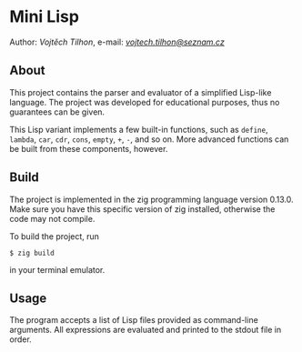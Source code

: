 # Mini Lisp

Author: *Vojtěch Tilhon*, e-mail: *vojtech.tilhon@seznam.cz*

## About

This project contains the parser and evaluator of a simplified Lisp-like language.
The project was developed for educational purposes, thus no guarantees can be given.

This Lisp variant implements a few built-in functions,
such as `define`, `lambda`, `car`, `cdr`, `cons`, `empty`, `+`, `-`, and so on.
More advanced functions can be built from these components, however.

## Build

The project is implemented in the zig programming language version 0.13.0.
Make sure you have this specific version of zig installed,
otherwise the code may not compile.

To build the project, run
```
$ zig build
```
in your terminal emulator.

## Usage

The program accepts a list of Lisp files provided as command-line arguments.
All expressions are evaluated and printed to the stdout file in order.

